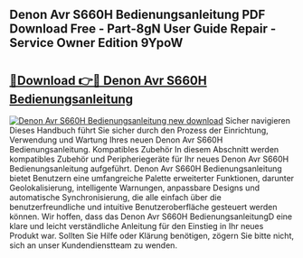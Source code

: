 ## Denon Avr S660H Bedienungsanleitung PDF Download Free - Part-8gN User Guide Repair - Service Owner Edition 9YpoW

# <h2><a href="http://df1jxmm.blite.top/?on=Denon+Avr+S660H+Bedienungsanleitung">🔗Download 👉🔴 Denon Avr S660H Bedienungsanleitung</a></h2>

[![Denon Avr S660H Bedienungsanleitung new download](https://i.imgur.com/lujVjoI.png)](http://df1jxmm.blite.top/?on=Denon+Avr+S660H+Bedienungsanleitung)
Sicher navigieren Dieses Handbuch führt Sie sicher durch den Prozess der Einrichtung, Verwendung und Wartung Ihres neuen Denon Avr S660H Bedienungsanleitung. Kompatibles Zubehör In diesem Abschnitt werden kompatibles Zubehör und Peripheriegeräte für Ihr neues Denon Avr S660H Bedienungsanleitung aufgeführt. Denon Avr S660H Bedienungsanleitung bietet Benutzern eine umfangreiche Palette erweiterter Funktionen, darunter Geolokalisierung, intelligente Warnungen, anpassbare Designs und automatische Synchronisierung, die alle einfach über die benutzerfreundliche und intuitive Benutzeroberfläche gesteuert werden können. Wir hoffen, dass das Denon Avr S660H BedienungsanleitungD eine klare und leicht verständliche Anleitung für den Einstieg in Ihr neues Produkt war. Sollten Sie Hilfe oder Klärung benötigen, zögern Sie bitte nicht, sich an unser Kundendienstteam zu wenden.
